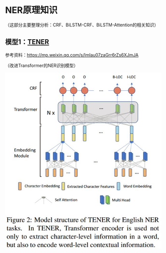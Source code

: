 # NER原理知识

（这部分主要整理分析：CRF、BiLSTM-CRF、BiLSTM-Attention的相关知识）

## 模型1：[TENER](https://arxiv.org/pdf/1911.04474.pdf)

参考资料：https://mp.weixin.qq.com/s/lmIau07zaGrr6rZs6XJmJA

（改进Transformer的NER识别模型）

![](https://raw.githubusercontent.com/anxiang1836/FigureBed/master/img/20200221235626.png)

